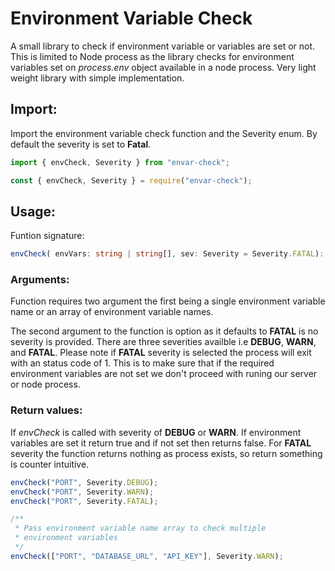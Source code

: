 # Environment Variable Check

A small library to check if environment variable or variables are set or not. This is limited to Node process as the library checks for environment variables set on _process.env_ object available in a node process. Very light weight library with simple implementation.

## Import:

Import the environment variable check function and the Severity enum. By default the severity is set to **Fatal**.

```ts
import { envCheck, Severity } from "envar-check";
```

```js
const { envCheck, Severity } = require("envar-check");
```

## Usage:

Funtion signature:

```ts
envCheck( envVars: string | string[], sev: Severity = Severity.FATAL): boolean
```

### Arguments:

Function requires two argument the first being a single environment variable name or an array of environment variable names.

The second argument to the function is option as it defaults to **FATAL** is no severity is provided. There are three severities availble i.e **DEBUG**, **WARN**, and **FATAL**. Please note if **FATAL** severity is selected the process will exit with an status code of 1. This is to make sure that if the required environment variables are not set we don't proceed with runing our server or node process.

### Return values:

If _envCheck_ is called with severity of **DEBUG** or **WARN**. If environment variables are set it return true and if not set then returns false. For **FATAL** severity the function returns nothing as process exists, so return something is counter intuitive.

```ts
envCheck("PORT", Severity.DEBUG);
envCheck("PORT", Severity.WARN);
envCheck("PORT", Severity.FATAL);

/**
 * Pass environment variable name array to check multiple
 * environment variables
 */
envCheck(["PORT", "DATABASE_URL", "API_KEY"], Severity.WARN);
```
